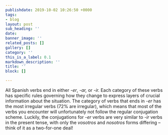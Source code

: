 ```yaml
---
publishdate: 2019-10-02 10:26:50 +0000
tags:
- blog
layout: post
sub_heading: ''
date: 
banner_image: ''
related_posts: []
gallery: []
category: ''
this_is_a_label: 0.1
markdown_description: ''
title: ''
block: []

---
```

All Spanish verbs end in either _-er_, _-ar,_ or _-ir._ Each category of these verbs has specific rules governing how they change to express layers of crucial information about the situation. The category of verbs that ends in _-er_ has the most irregular verbs  (72% are irregular), which means that most of the verbs you encounter will unfortunately not follow the regular conjugation scheme. Luckily, the conjugations for _-er_ verbs are very similar to _-ir_ verbs in the present tense, with only the _vosotros_ and _nosotros_ forms differing – think of it as a two-for-one deal!